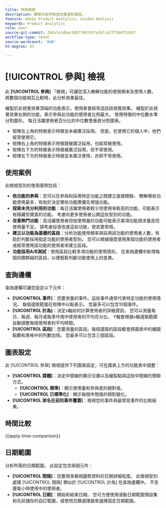 ```yaml
---
title: 參與檢視
description: 瞭解功能參與度的廣度和寬度。
feature: Adobe Product Analytics, Guided Analysis
keywords: Product Analytics
role: User
source-git-commit: 2b8afe1dbac5057f867437e2bfce27f3bd752d57
workflow-type: tm+mt
source-wordcount: '640'
ht-degree: 4%

---
```


# [!UICONTROL 參與] 檢視

此 **[!UICONTROL 參與]** 「檢視」可讓您深入瞭解功能的使用頻率及使用人數。 將數個功能相互比較時，此分析效果最佳。

繪製於此視覺效果頂端的功能表示，使用者會經常造訪該視覺效果。 繪製於此視覺效果右側的功能，表示參與此功能的使用者比例最大。 使用特徵的中位數水準分割圖形。 每日活躍使用者百分比的中位數會垂直分割圖表。

* 矩陣左上角的特徵表示特徵並未被廣泛採用。 但是，在使用它的個人中，他們經常使用它。
* 矩陣右上角的特徵表示特徵既被廣泛採用，也經常被使用。
* 矩陣右下方的特徵表示特徵被廣泛採用，但不常使用。
* 矩陣左下方的特徵表示特徵並未廣泛使用，亦即不常使用。

## 使用案例

此檢視型別的使用案例包括：

* **依功能的參與**：您可以在參與和採用特定功能之間建立直接關聯。 瞭解哪些功能使用最多，有助於決定哪些功能應優先增強功能。
* **探索未充分利用的功能**：每日活躍使用者較少但使用率較高的功能，可能表示有隱藏但寶貴的功能。 考慮向更多使用者公開這些型別的功能。
* **改善熱門功能**：高活躍使用者但低使用量的功能可能表示某項功能請求量高但使用量不足。 請考慮投資改進這些功能，使其更常用。
* **建立以功能為基礎的區段**：分析功能使用頻率與採用該功能的使用者人數，有助於判斷採用指定功能的使用者型別。 您可以根據隨意使用某個功能的使用者或經常使用該功能的使用者來建立區段。
* **功能採用A/B測試**：使用區段比較多項功能的使用情形。 在查詢邊欄中新增每個同類群組的區段，以便輕鬆判斷功能使用上的差異。

## 查詢邊欄

查詢邊欄可讓您設定以下元件：

* **[!UICONTROL 事件]**：您要測量的事件。這些事件通常代表特定功能的使用情況。 每個選取範圍在矩陣中以點表示。 您最多可以包含10個事件。
* **[!UICONTROL 計為]**：決定x軸如何計算使用者的詳細資訊。 您可以測量每日、每週、每月或每季作用中使用者的平均百分比。 Y軸會根據x軸選取範圍自動調整每個使用者的平均時間。
* **[!UICONTROL 區段]**：您要測量的區段。每個選取的區段都會將圖表中的繪圖點數和表格中的列數加倍。 您最多可以包含三個區段。

## 圖表設定

此 [!UICONTROL 參與] 檢視提供下列圖表設定，可在圖表上方的功能表中調整：

* **[!UICONTROL 媒體]**：決定中間線的顯示位置以及繪製點與這些中間線的關聯方式。
   * **[!UICONTROL 標準]**：顯示使用量和參與度的絕對值。
   * **[!UICONTROL 已標準化]**：顯示每個中間值的相對變化。
* **[!UICONTROL 排名在前的事件覆蓋]**：檢視您的事件與最常見事件的比較結果。

## 時間比較

{{apply-time-comparison}}

## 日期範圍

分析所需的日期範圍。 此設定包含兩個元件：

* **[!UICONTROL 間隔]**：您要用來檢視趨勢資料的日期詳細程度。 此檢視型別處理 [!UICONTROL 間隔] 類似於 [!UICONTROL 計為] 在查詢邊欄中。 不支援每小時使用中的使用者。
* **[!UICONTROL 日期]**：開始和結束日期。 您可方便使用滾動日期範圍預設集和先前儲存的自訂範圍，或使用日曆選擇器來選擇固定日期範圍。
